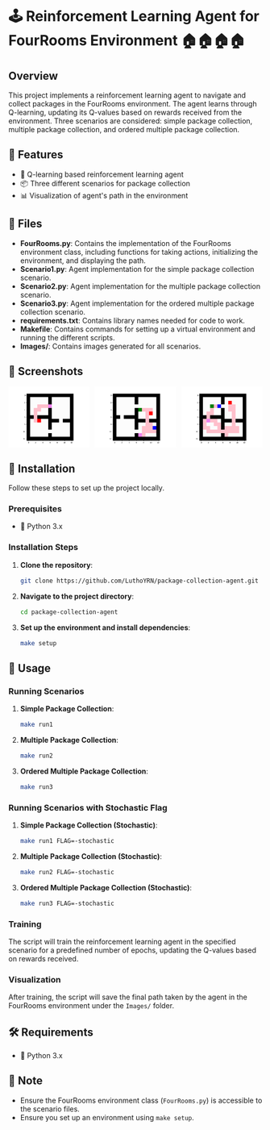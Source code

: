# 🕹️ Reinforcement Learning Agent for FourRooms Environment 🏠🏠🏠🏠

## Overview

This project implements a reinforcement learning agent to navigate and collect packages in the FourRooms environment. The agent learns through Q-learning, updating its Q-values based on rewards received from the environment. Three scenarios are considered: simple package collection, multiple package collection, and ordered multiple package collection.

## 🚀 Features

- 🤖 Q-learning based reinforcement learning agent
- 📦 Three different scenarios for package collection
- 📊 Visualization of agent's path in the environment

## 📂 Files

- **FourRooms.py**: Contains the implementation of the FourRooms environment class, including functions for taking actions, initializing the environment, and displaying the path.
- **Scenario1.py**: Agent implementation for the simple package collection scenario.
- **Scenario2.py**: Agent implementation for the multiple package collection scenario.
- **Scenario3.py**: Agent implementation for the ordered multiple package collection scenario.
- **requirements.txt**: Contains library names needed for code to work.
- **Makefile**: Contains commands for setting up a virtual environment and running the different scripts.
- **Images/**: Contains images generated for all scenarios.

## 📸 Screenshots
<div style="display:flex;flex-direction:row;justify-content:space-between;">
   <img src="images/Scenario1.png" width="32%">
   <img src="images/Scenario2.png" width="32%">
   <img src="images/Scenario3.png" width="32%">
</div>

## 🔧 Installation

Follow these steps to set up the project locally.

### Prerequisites

- 🐍 Python 3.x

### Installation Steps

1. **Clone the repository**:
   ```sh
   git clone https://github.com/LuthoYRN/package-collection-agent.git
   ```
2. **Navigate to the project directory**:
   ```sh
   cd package-collection-agent
   ```
3. **Set up the environment and install dependencies**:
   ```sh
   make setup
   ```

## 🏃 Usage

### Running Scenarios

1. **Simple Package Collection**:
   ```sh
   make run1
   ```
2. **Multiple Package Collection**:
   ```sh
   make run2
   ```
3. **Ordered Multiple Package Collection**:
   ```sh
   make run3
   ```

### Running Scenarios with Stochastic Flag

1. **Simple Package Collection (Stochastic)**:
   ```sh
   make run1 FLAG=-stochastic
   ```
2. **Multiple Package Collection (Stochastic)**:
   ```sh
   make run2 FLAG=-stochastic
   ```
3. **Ordered Multiple Package Collection (Stochastic)**:
   ```sh
   make run3 FLAG=-stochastic
   ```

### Training

The script will train the reinforcement learning agent in the specified scenario for a predefined number of epochs, updating the Q-values based on rewards received.

### Visualization

After training, the script will save the final path taken by the agent in the FourRooms environment under the `Images/` folder.

## 🛠️ Requirements

- 🐍 Python 3.x

## 📌 Note

- Ensure the FourRooms environment class (`FourRooms.py`) is accessible to the scenario files.
- Ensure you set up an environment using `make setup`.
